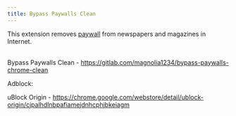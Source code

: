 ```yaml
---
title: Bypass Paywalls Clean
---
```


This extension removes [paywall](https://en.wikipedia.org/wiki/Paywall) from newspapers and magazines in Internet.
<br><br>

Bypass Paywalls Clean - <https://gitlab.com/magnolia1234/bypass-paywalls-chrome-clean>

Adblock:

uBlock Origin - <https://chrome.google.com/webstore/detail/ublock-origin/cjpalhdlnbpafiamejdnhcphjbkeiagm>